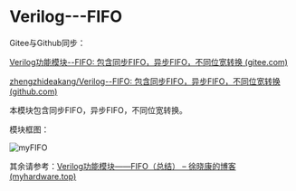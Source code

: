 # Verilog---FIFO

Gitee与Github同步：

[Verilog功能模块--FIFO: 包含同步FIFO，异步FIFO，不同位宽转换 (gitee.com)](https://gitee.com/xuxiaokang/verilog-function-module---fifo)

[zhengzhideakang/Verilog--FIFO: 包含同步FIFO，异步FIFO，不同位宽转换 (github.com)](https://github.com/zhengzhideakang/Verilog--FIFO)

本模块包含同步FIFO，异步FIFO，不同位宽转换。

模块框图：

<img src="https://picgo-dakang.oss-cn-hangzhou.aliyuncs.com/img/myFIFO.svg" alt="myFIFO" />

其余请参考：[Verilog功能模块——FIFO（总结） – 徐晓康的博客 (myhardware.top)](https://www.myhardware.top/verilog功能模块-fifo（总结）/)
